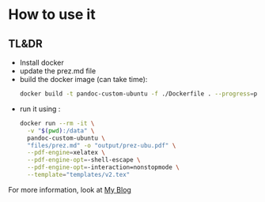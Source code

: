 # How to use it

## TL&DR

- Install docker
- update the prez.md file
- build the docker image (can take time):
  ```bash
  docker build -t pandoc-custom-ubuntu -f ./Dockerfile . --progress=plain
  ```
- run it using :
  ```bash
  docker run --rm -it \
    -v "$(pwd):/data" \
    pandoc-custom-ubuntu \
    "files/prez.md" -o "output/prez-ubu.pdf" \
    --pdf-engine=xelatex \
    --pdf-engine-opt=-shell-escape \
    --pdf-engine-opt=-interaction=nonstopmode \
    --template="templates/v2.tex"
  ```

For more information, look at [My Blog](https://etienne.deneuve.xyz/2024/10/05/automate-linkedin-carrousel/)